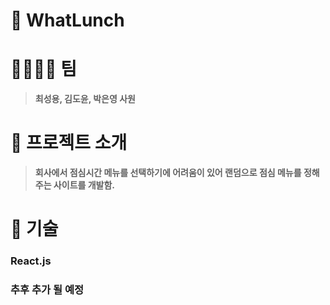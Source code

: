 # 🎫 WhatLunch


# 👨‍👨‍👧‍👦 팀
> **최성용, 김도윤, 박은영 사원**
# 📝 프로젝트 소개
> **회사에서 점심시간 메뉴를 선택하기에 어려움이 있어 랜덤으로 점심 메뉴를 정해주는 사이트를 개발함.**
# 🔧 기술
### React.js
### 추후 추가 될 예정

